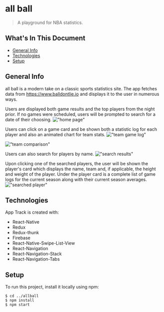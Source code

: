 # all ball 
> A playground for NBA statistics.

## What's In This Document
* [General Info](#general-info)
* [Technologies](#technologies)
* [Setup](#setup)

## General Info
all ball is a modern take on a classic sports statistics site. The app fetches data from https://www.balldontlie.io and displays it to the user in numerous ways.

Users are displayed both game results and the top players from the night prior. If no games were scheduled, users will be prompted to search for a date of their choosing.
!["home page"](src/assets/homePageScreenShot.png)

Users can click on a game card and be shown both a statistic log for each player and also an animated chart for team stats.
!["team game log"](src/assets/teamGameLogScreenshot.png)

!["team comparison"](src/assets/teamComparisonScreenshot.png)

Users can also search for players by name.
!["search results"](src/assets/searchResultsScreenShot.png)

Upon clicking one of the searched players, the user will be shown the player's card which displays the name, team and, if applicable, the height and weight of the player. Under the player card is a complete list of game logs for the current season along with their current season averages.
!["searched player"](src/assets/searchedPlayerScreenshot.png)

## Technologies
App Track is created with:

* React-Native
* Redux
* Redux-thunk
* Firebase
* React-Native-Swipe-List-View
* React-Navigation
* React-Navigation-Stack
* React-Navigation-Tabs

## Setup
To run this project, install it locally using npm:
```
$ cd ../allball
$ npm install
$ npm start
```
